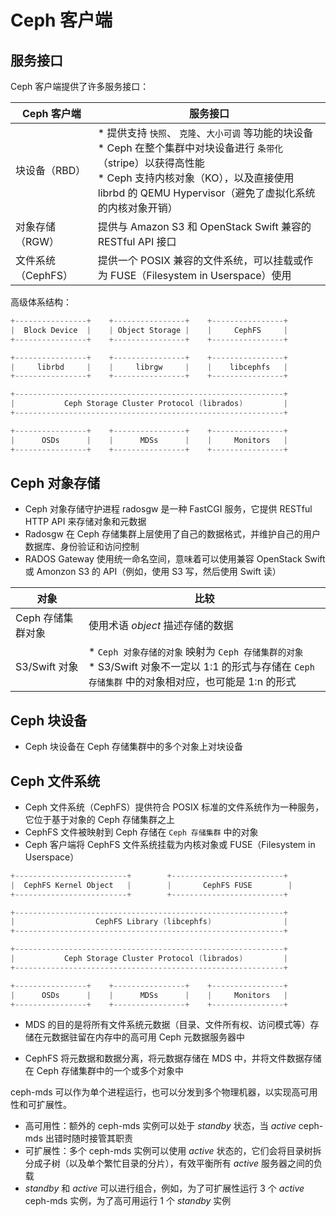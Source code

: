 # Ceph 客户端

## 服务接口

Ceph 客户端提供了许多服务接口：

| Ceph 客户端        | 服务接口                                                                                                                                                                                                                           |
| ------------------ | ---------------------------------------------------------------------------------------------------------------------------------------------------------------------------------------------------------------------------------- |
| 块设备（RBD）      | * 提供支持 `快照`、 `克隆`、`大小可调` 等功能的块设备 <br> * Ceph 在整个集群中对块设备进行 `条带化`（stripe）以获得高性能 <br> * Ceph 支持内核对象（KO），以及直接使用 librbd 的 QEMU Hypervisor（避免了虚拟化系统的内核对象开销） |
| 对象存储（RGW）    | 提供与 Amazon S3 和 OpenStack Swift 兼容的 RESTful API 接口                                                                                                                                                                        |
| 文件系统（CephFS） | 提供一个 POSIX 兼容的文件系统，可以挂载或作为 FUSE（Filesystem in Userspace）使用                                                                                                                                                  |

高级体系结构：

```c
+----------------+    +----------------+    +----------------+
|  Block Device  |    | Object Storage |    |     CephFS     |
+----------------+    +----------------+    +----------------+

+----------------+    +----------------+    +----------------+
|     librbd     |    |     librgw     |    |    libcephfs   |
+----------------+    +----------------+    +----------------+

+------------------------------------------------------------+
|           Ceph Storage Cluster Protocol (librados)         |
+------------------------------------------------------------+

+----------------+    +----------------+    +----------------+
|      OSDs      |    |      MDSs      |    |     Monitors   |
+----------------+    +----------------+    +----------------+
```

## Ceph 对象存储

* Ceph 对象存储守护进程 radosgw 是一种 FastCGI 服务，它提供 RESTful HTTP API 来存储对象和元数据
* Radosgw 在 Ceph 存储集群上层使用了自己的数据格式，并维护自己的用户数据库、身份验证和访问控制
* RADOS Gateway 使用统一命名空间，意味着可以使用兼容 OpenStack Swift 或 Amonzon S3 的 API（例如，使用 S3 写，然后使用 Swift 读）

| 对象              | 比较                                                                                                                                                     |
| ----------------- | -------------------------------------------------------------------------------------------------------------------------------------------------------- |
| Ceph 存储集群对象 | 使用术语 _object_ 描述存储的数据                                                                                                                         |
| S3/Swift 对象     | * `Ceph 对象存储的对象` 映射为 `Ceph 存储集群的对象` <br> * S3/Swift 对象不一定以 1:1 的形式与存储在 `Ceph 存储集群` 中的对象相对应，也可能是 1:n 的形式 |

## Ceph 块设备

* Ceph 块设备在 Ceph 存储集群中的多个对象上对块设备

## Ceph 文件系统

* Ceph 文件系统（CephFS）提供符合 POSIX 标准的文件系统作为一种服务，它位于基于对象的 Ceph 存储集群之上
* CephFS 文件被映射到 Ceph 存储在 `Ceph 存储集群` 中的对象
* Ceph 客户端将 CephFS 文件系统挂载为内核对象或 FUSE（Filesystem in Userspace）

```c
+-------------------------+        +-------------------------+
|  CephFS Kernel Object   |        |       CephFS FUSE        |
+-------------------------+        +-------------------------+

+------------------------------------------------------------+
|                  CephFS Library (libcephfs)                |
+------------------------------------------------------------+

+------------------------------------------------------------+
|           Ceph Storage Cluster Protocol (librados)         |
+------------------------------------------------------------+

+----------------+    +----------------+    +----------------+
|      OSDs      |    |      MDSs      |    |     Monitors   |
+----------------+    +----------------+    +----------------+
```

* MDS 的目的是将所有文件系统元数据（目录、文件所有权、访问模式等）存储在元数据驻留在内存中的高可用 Ceph 元数据服务器中

* CephFS 将元数据和数据分离，将元数据存储在 MDS 中，并将文件数据存储在 Ceph 存储集群中的一个或多个对象中

ceph-mds 可以作为单个进程运行，也可以分发到多个物理机器，以实现高可用性和可扩展性。

* 高可用性：额外的 ceph-mds 实例可以处于 _standby_ 状态，当 _active_ ceph-mds 出错时随时接管其职责
* 可扩展性：多个 ceph-mds 实例可以使用 _active_ 状态的，它们会将目录树拆分成子树（以及单个繁忙目录的分片），有效平衡所有 _active_ 服务器之间的负载
* _standby_ 和 _active_ 可以进行组合，例如，为了可扩展性运行 3 个 _active_ ceph-mds 实例，为了高可用运行 1 个 _standby_ 实例
